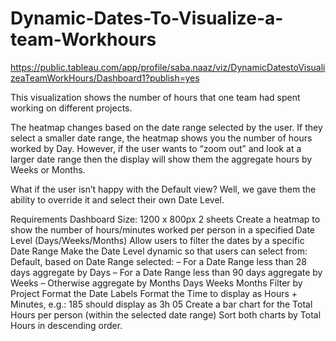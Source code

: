 # Dynamic-Dates-To-Visualize-a-team-Workhours
https://public.tableau.com/app/profile/saba.naaz/viz/DynamicDatestoVisualizeaTeamWorkHours/Dashboard1?publish=yes

This visualization shows the number of hours that one team had spent working on different projects.

The heatmap changes based on the date range selected by the user. If they select a smaller date range, the heatmap shows you the number of hours worked by Day. However, if the user wants to “zoom out” and look at a larger date range then the display will show them the aggregate hours by Weeks or Months.

What if the user isn’t happy with the Default view? Well, we gave them the ability to override it and select their own Date Level.

Requirements
Dashboard Size: 1200 x 800px
2 sheets
Create a heatmap to show the number of hours/minutes worked per person in a specified Date Level (Days/Weeks/Months)
Allow users to filter the dates by a specific Date Range
Make the Date Level dynamic so that users can select from:
 Default, based on Date Range selected:
– For a Date Range less than 28 days aggregate by Days
– For a Date Range less than 90 days aggregate by Weeks
– Otherwise aggregate by Months
 Days
Weeks
Months
Filter by Project
Format the Date Labels
Format the Time to display as Hours + Minutes, e.g.: 185 should display as 3h 05
Create a bar chart for the Total Hours per person (within the selected date range)
Sort both charts by Total Hours in descending order.
